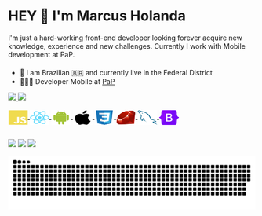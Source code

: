 # HEY :wave: I'm Marcus Holanda

I'm just a hard-working front-end developer looking forever acquire new knowledge, experience and new challenges. Currently I work with Mobile development at PaP.

####

- 📍 I am Brazilian 🇧🇷 and currently live in the Federal District 
- 🧑🏻‍💻 Developer Mobile at [PaP](https://www.papmob.com/)

 <div>
  <a href="https://github.com/MarcusHolanda1">
  <img height="180em" src="https://github-readme-stats.vercel.app/api?username=MarcusHolanda1&show_icons=true&theme=midnight-purple&include_all_commits=false&count_private=true"/>
  <img height="180em" src="https://github-readme-stats.vercel.app/api/top-langs/?username=MarcusHolanda1&layout=compact&langs_count=7&theme=midnight-purple"/>
</div>
<div style="display: inline_block"><br>
  <img align="center" alt="Marcus-language" height="30" width="40" src="https://raw.githubusercontent.com/devicons/devicon/master/icons/javascript/javascript-plain.svg">
  <img align="center" alt="Marcus-language" height="30" width="40" src="https://raw.githubusercontent.com/devicons/devicon/master/icons/react/react-original.svg">
  <img align="center" alt="Marcus-language" height="30" width="40" src="https://raw.githubusercontent.com/devicons/devicon/master/icons/android/android-original.svg">
  <img align="center" alt="Marcus-language" height="30" width="40" src="https://raw.githubusercontent.com/devicons/devicon/master/icons/apple/apple-original.svg">
  <img align="center" alt="Marcus-language" height="30" width="40" src="https://raw.githubusercontent.com/devicons/devicon/master/icons/css3/css3-original.svg">
  <img align="center" alt="Marcus-language" height="30" width="40" src="https://raw.githubusercontent.com/devicons/devicon/master/icons/ruby/ruby-original.svg">
  <img align="center" alt="Marcus-language" height="30" width="40" src="https://raw.githubusercontent.com/devicons/devicon/master/icons/mysql/mysql-original.svg">
  <img align="center" alt="Marcus-language" height="30" width="40" src="https://raw.githubusercontent.com/devicons/devicon/master/icons/bootstrap/bootstrap-original.svg">
</div>
  
 ##
  
<div> 
      <a href="https://www.linkedin.com/in/marcus-holanda-878b011b7/" target="_blank"><img src="https://img.shields.io/badge/-LinkedIn-%230077B5?style=for-the-badge&logo=linkedin&logoColor=white" target="_blank"></a> 
  <a href = "mailto:guimaraes.marcusvinicius@gmail.com"><img src="https://img.shields.io/badge/-Gmail-%23333?style=for-the-badge&logo=gmail&logoColor=white" target="_blank"></a>
    <a href="https://instagram.com/marcusholandaa" target="_blank"><img src="https://img.shields.io/badge/-Instagram-%23E4405F?style=for-the-badge&logo=instagram&logoColor=white" target="_blank"></a>
 
 ![Snake animation](https://github.com/MarcusHolanda1/MarcusHolanda1/blob/output/github-contribution-grid-snake.svg)
 
</div>
 
 
